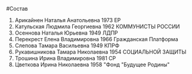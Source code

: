 #Состав
1. Арикайнен Наталья Анатольевна 1973 ЕР
2. Катульская Людмила Георгиевна 1962 КОММУНИСТЫ РОССИИ
3. Осеннова Наталья Юрьевна 1949 ЛДПР
4. Перекрест Елена Владимировна 1966 Гражданская Платформа
5. Слепова Тамара Васильевна 1949 КПРФ
6. Рукавишникова Тамара Николаевна 1954 СОЦИАЛЬНОЙ ЗАЩИТЫ
7. Трошина Ирина Владимировна 1981 СР
8. Цветкова Ирина Николаевна 1958 \"Фонд \"Будущее Родины\"
